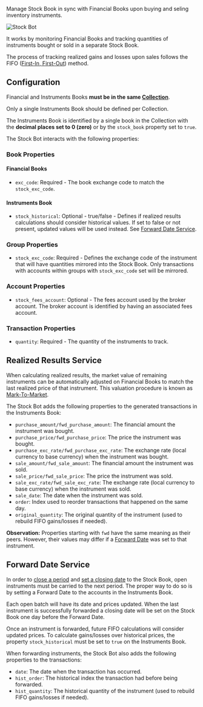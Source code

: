 Manage Stock Book in sync with Financial Books upon buying and seling inventory instruments.

![Stock Bot](https://docs.google.com/drawings/d/e/2PACX-1vQSjFxT6jVtwaiuDOEaDOaruFHWDp8YtT91lNUCw4BruKm3ZED__g1D4-5iAoi-J23j4v55Tk6ETg9R/pub?w=2848&h=1306)

It works by monitoring Financial Books and tracking quantities of instruments bought or sold in a separate Stock Book.

The process of tracking realized gains and losses upon sales follows the FIFO ([First-In, First-Out](https://medium.com/magnimetrics/first-in-first-out-fifo-inventory-costing-f0bc00096a59)) method.


## Configuration

Financial and Instruments Books **must be in the same [Collection](https://help.bkper.com/en/articles/4208937-collections)**.

Only a single Instruments Book should be defined per Collection.

The Instruments Book is identified by a single book in the Collection with the **decimal places set to 0 (zero)** or by the ```stock_book``` property set to ```true```.

The Stock Bot interacts with the following properties:

### Book Properties

#### Financial Books
- ```exc_code```: Required - The book exchange code to match the ```stock_exc_code```.
#### Instruments Book
- ```stock_historical```: Optional - true/false - Defines if realized results calculations should consider historical values. If set to false or not present, updated values will be used instead. See [Forward Date Service](#forward-date-service).

### Group Properties

- ```stock_exc_code```: Required - Defines the exchange code of the instrument that will have quantities mirrored into the Stock Book. Only transactions with accounts within groups with ```stock_exc_code``` set will be mirrored.

### Account Properties

- ```stock_fees_account```: Optional - The fees account used by the broker account. The broker account is identified by having an associated fees account.

### Transaction Properties 

- ```quantity```: Required - The quantity of the instruments to track.


## Realized Results Service

When calculating realized results, the market value of remaining instruments can be automatically adjusted on Financial Books to match the last realized price of that instrument. This valuation procedure is known as [Mark-To-Market](https://www.investopedia.com/terms/m/marktomarket.asp). 

The Stock Bot adds the following properties to the generated transactions in the Instruments Book:

- ```purchase_amount/fwd_purchase_amount```: The financial amount the instrument was bought.
- ```purchase_price/fwd_purchase_price```: The price the instrument was bought.
- ```purchase_exc_rate/fwd_purchase_exc_rate```: The exchange rate (local currency to base currency) when the instrument was bought.
- ```sale_amount/fwd_sale_amount```: The financial amount the instrument was sold.
- ```sale_price/fwd_sale_price```: The price the instrument was sold.
- ```sale_exc_rate/fwd_sale_exc_rate```: The exchange rate (local currency to base currency) when the instrument was sold.
- ```sale_date```: The date when the instrument was sold.
- ```order```: Index used to reorder transactions that happened on the same day.
- ```original_quantity```: The original quantity of the instrument (used to rebuild FIFO gains/losses if needed).

**Observation:**
Properties starting with ```fwd``` have the same meaning as their peers. However, their values may differ if a [Forward Date](#forward-date-service) was set to that instrument.


## Forward Date Service

In order to [close a period](https://help.bkper.com/en/articles/6000644-closing-a-period) and [set a closing date](https://help.bkper.com/en/articles/5100445-book-closing-and-lock-dates) to the Stock Book, open instruments must be carried to the next period. The proper way to do so is by setting a Forward Date to the accounts in the Instruments Book.

Each open batch will have its date and prices updated. When the last instrument is successfully forwarded a closing date will be set on the Stock Book one day before the Forward Date.

Once an instrument is forwarded, future FIFO calculations will consider updated prices. To calculate gains/losses over historical prices, the property ```stock_historical``` must be set to ```true``` on the Instruments Book.

When forwarding instruments, the Stock Bot also adds the following properties to the transactions:

- ```date```: The date when the transaction has occurred.
- ```hist_order```: The historical index the transaction had before being forwarded.
- ```hist_quantity```: The historical quantity of the instrument (used to rebuild FIFO gains/losses if needed).
